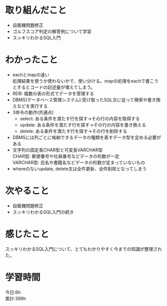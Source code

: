 # 取り組んだこと       
- 自販機問題修正
- ゴルフスコア判定の解答例について学習
- スッキリわかるSQL入門  
# わかったこと
- eachとmapの違い  
   処理結果を使うか使わないかで、使い分ける。mapの処理をeachで書こうとするとコードの記述量が増えてしまう。  
- RDB: 複数の表の形式でデータを管理する  
- DBMS(データベース管理システム):受け取ったSQL文に従って検索や書き換えなどを実行する  
- 3命令の動作(共通点)  
    - select: ある条件を満たす行を探す→その行の内容を取得する  
    - update: ある条件を満たす行を探す→その行の内容を書き換える  
    - delete: ある条件を満たす行を探す→その行を削除する  
- DBMSには列ごとに格納できるデータの種類を表すデータ型を定める必要がある  
- 文字列の固定長CHAR型と可変長VARCHAR型  
   CHAR型: 郵便番号や社員番号などデータの桁数が一定  
   VARCHAR型: 氏名や書籍名などデータの桁数が定まっていないもの   
- whereのないupdate, delete文は全件更新、全件削除となってしまう  
# 次やること  
- 自販機問題修正
- スッキリわかるSQL入門の続き
# 感じたこと
スッキリわかるSQL入門について、とてもわかりやすく今までの知識が整理された。  
# 学習時間  
今日:6h    
累計:399h
